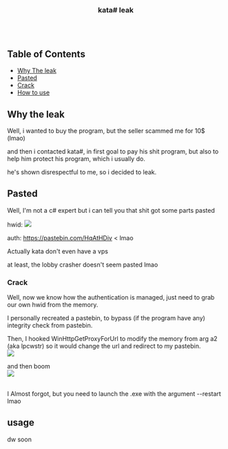 <!-- PROJECT LOGO -->
<br />
<p align="center">
</p>
  <h3 align="center">kata# leak </h3>
  <p align="center">
    <br />
    <br />
</p>

<!-- TABLE OF CONTENTS -->
## Table of Contents

* [Why The leak](#why-the-leak)
* [Pasted](#pasted)
* [Crack](#Crack)
* [How to use](#usage)

<!-- ABOUT THE PROJECT -->
## Why the leak
Well, i wanted to buy the program, but the seller scammed me for 10$ (lmao) 

and then i contacted kata#, in first goal to pay his shit program, but also to help him protect his program, which i usually do. 

he's shown disrespectful to me, so i decided to leak. 


<!-- GETTING STARTED -->
## Pasted

Well, I'm not a c# expert but i can tell you that shit got some parts pasted

hwid: 
  <img src=https://cdn.discordapp.com/attachments/817098500122214440/839060021022425108/unknown.png></img>

auth: 
  https://pastebin.com/HqAtHDiv < lmao
  
Actually kata don't even have a vps 

at least, the lobby crasher doesn't seem pasted lmao

### Crack

Well, now we know how the authentication is managed, just need to grab our own hwid from the memory.

I personally recreated a pastebin, to bypass (if the program have any) integrity check from pastebin.

Then, I hooked WinHttpGetProxyForUrl to modify the memory from arg a2 (aka lpcwstr) so it would change the url and redirect to my pastebin.<br>
<img src=https://cdn.discordapp.com/attachments/817098500122214440/839063491293741076/unknown.png>

and then boom <br>
<img src=https://cdn.discordapp.com/attachments/817098500122214440/839063780351672340/unknown.png> 

<br>
I Almost forgot, but you need to launch the .exe with the argument --restart lmao

<!-- USAGE EXAMPLES -->
## usage

dw soon


